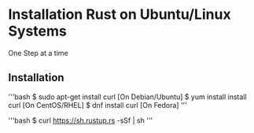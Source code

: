 # Installation Rust on Ubuntu/Linux Systems

One Step at a time

## Installation

'''bash
$ sudo apt-get install curl  [On Debian/Ubuntu]
$ yum install install curl   [On CentOS/RHEL]
$ dnf install curl           [On Fedora]
'''

'''bash
$ curl https://sh.rustup.rs -sSf | sh
'''

